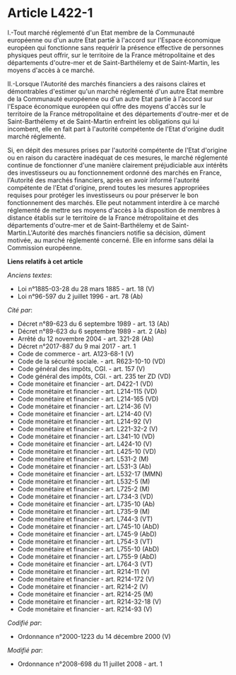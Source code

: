 # Article L422-1

I.-Tout marché réglementé d'un Etat membre de la Communauté européenne ou d'un autre Etat partie à l'accord sur l'Espace
économique européen qui fonctionne sans requérir la présence effective de personnes physiques peut offrir, sur le territoire
de la France métropolitaine et des     départements d'outre-mer et de Saint-Barthélemy et de Saint-Martin, les moyens d'accès
à ce marché. 

II.-Lorsque l'Autorité des marchés financiers a des raisons claires et démontrables d'estimer qu'un marché réglementé d'un
autre Etat membre de la Communauté européenne ou d'un autre Etat partie à l'accord sur l'Espace économique européen qui offre
des moyens d'accès sur le territoire de la France métropolitaine et des     départements d'outre-mer et de Saint-Barthélemy
et de Saint-Martin enfreint les obligations qui lui incombent, elle en fait part à l'autorité compétente de l'Etat d'origine
dudit marché réglementé. 

Si, en dépit des mesures prises par l'autorité compétente de l'Etat d'origine ou en raison du caractère inadéquat de ces
mesures, le marché réglementé continue de fonctionner d'une manière clairement préjudiciable aux intérêts des investisseurs
ou au fonctionnement ordonné des marchés en France, l'Autorité des marchés financiers, après en avoir informé l'autorité
compétente de l'Etat d'origine, prend toutes les mesures appropriées requises pour protéger les investisseurs ou pour
préserver le bon fonctionnement des marchés. Elle peut notamment interdire à ce marché réglementé de mettre ses moyens
d'accès à la disposition de membres à distance établis sur le territoire de la France métropolitaine et des     départements
d'outre-mer et de Saint-Barthélemy et de Saint-Martin.L'Autorité des marchés financiers notifie sa décision, dûment motivée,
au marché réglementé concerné. Elle en informe sans délai la Commission européenne.

**Liens relatifs à cet article**

_Anciens textes_:

  - Loi n°1885-03-28 du 28 mars 1885 - art. 18 (V)
  - Loi n°96-597 du 2 juillet 1996 - art. 78 (Ab)

_Cité par_:

  - Décret n°89-623 du 6 septembre 1989 - art. 13 (Ab)
  - Décret n°89-623 du 6 septembre 1989 - art. 2 (Ab)
  - Arrêté du 12 novembre 2004 - art. 321-28 (Ab)
  - Décret n°2017-887 du 9 mai 2017 - art. 1
  - Code de commerce - art. A123-68-1 (V)
  - Code de la sécurité sociale. - art. R623-10-10 (VD)
  - Code général des impôts, CGI. - art. 157 (V)
  - Code général des impôts, CGI. - art. 235 ter ZD (VD)
  - Code monétaire et financier - art. D422-1 (VD)
  - Code monétaire et financier - art. L214-115 (VD)
  - Code monétaire et financier - art. L214-165 (VD)
  - Code monétaire et financier - art. L214-36 (V)
  - Code monétaire et financier - art. L214-40 (V)
  - Code monétaire et financier - art. L214-92 (V)
  - Code monétaire et financier - art. L221-32-2 (V)
  - Code monétaire et financier - art. L341-10 (VD)
  - Code monétaire et financier - art. L424-10 (V)
  - Code monétaire et financier - art. L425-10 (VD)
  - Code monétaire et financier - art. L531-2 (M)
  - Code monétaire et financier - art. L531-3 (Ab)
  - Code monétaire et financier - art. L532-17 (MMN)
  - Code monétaire et financier - art. L532-5 (M)
  - Code monétaire et financier - art. L725-2 (M)
  - Code monétaire et financier - art. L734-3 (VD)
  - Code monétaire et financier - art. L735-10 (Ab)
  - Code monétaire et financier - art. L735-9 (M)
  - Code monétaire et financier - art. L744-3 (VT)
  - Code monétaire et financier - art. L745-10 (AbD)
  - Code monétaire et financier - art. L745-9 (AbD)
  - Code monétaire et financier - art. L754-3 (VT)
  - Code monétaire et financier - art. L755-10 (AbD)
  - Code monétaire et financier - art. L755-9 (AbD)
  - Code monétaire et financier - art. L764-3 (VT)
  - Code monétaire et financier - art. R214-11 (V)
  - Code monétaire et financier - art. R214-172 (V)
  - Code monétaire et financier - art. R214-2 (V)
  - Code monétaire et financier - art. R214-25 (M)
  - Code monétaire et financier - art. R214-32-18 (V)
  - Code monétaire et financier - art. R214-93 (V)

_Codifié par_:

  - Ordonnance n°2000-1223 du 14 décembre 2000 (V)

_Modifié par_:

  - Ordonnance n°2008-698 du 11 juillet 2008 - art. 1
